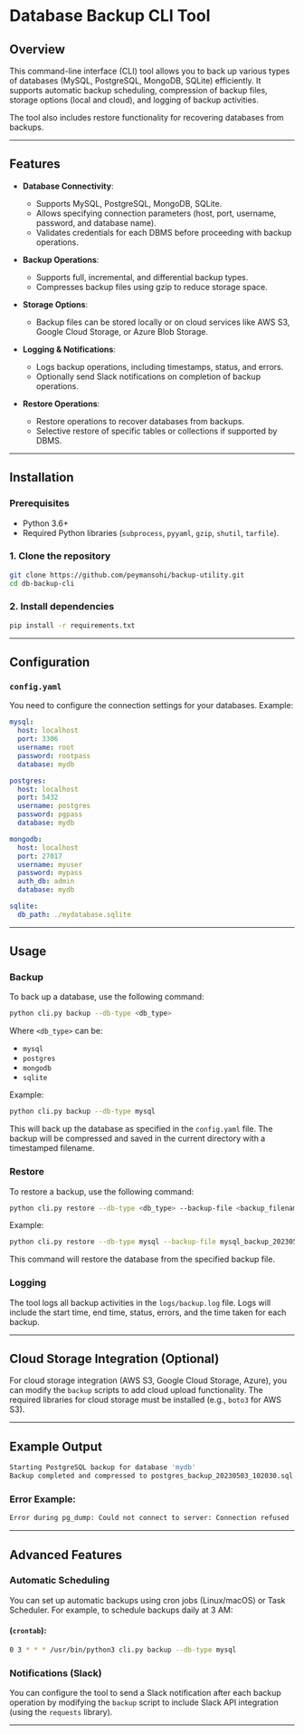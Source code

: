 # Database Backup CLI Tool

## Overview

This command-line interface (CLI) tool allows you to back up various types of databases (MySQL, PostgreSQL, MongoDB, SQLite) efficiently. It supports automatic backup scheduling, compression of backup files, storage options (local and cloud), and logging of backup activities.

The tool also includes restore functionality for recovering databases from backups.

---

## Features

* **Database Connectivity**:

  * Supports MySQL, PostgreSQL, MongoDB, SQLite.
  * Allows specifying connection parameters (host, port, username, password, and database name).
  * Validates credentials for each DBMS before proceeding with backup operations.

* **Backup Operations**:

  * Supports full, incremental, and differential backup types.
  * Compresses backup files using gzip to reduce storage space.

* **Storage Options**:

  * Backup files can be stored locally or on cloud services like AWS S3, Google Cloud Storage, or Azure Blob Storage.

* **Logging & Notifications**:

  * Logs backup operations, including timestamps, status, and errors.
  * Optionally send Slack notifications on completion of backup operations.

* **Restore Operations**:

  * Restore operations to recover databases from backups.
  * Selective restore of specific tables or collections if supported by DBMS.

---

## Installation

### Prerequisites

* Python 3.6+
* Required Python libraries (`subprocess`, `pyyaml`, `gzip`, `shutil`, `tarfile`).

### 1. Clone the repository

```bash
git clone https://github.com/peymansohi/backup-utility.git
cd db-backup-cli
```

### 2. Install dependencies

```bash
pip install -r requirements.txt
```

---

## Configuration

### `config.yaml`

You need to configure the connection settings for your databases. Example:

```yaml
mysql:
  host: localhost
  port: 3306
  username: root
  password: rootpass
  database: mydb

postgres:
  host: localhost
  port: 5432
  username: postgres
  password: pgpass
  database: mydb

mongodb:
  host: localhost
  port: 27017
  username: myuser
  password: mypass
  auth_db: admin
  database: mydb

sqlite:
  db_path: ./mydatabase.sqlite
```

---

## Usage

### Backup

To back up a database, use the following command:

```bash
python cli.py backup --db-type <db_type>
```

Where `<db_type>` can be:

* `mysql`
* `postgres`
* `mongodb`
* `sqlite`

Example:

```bash
python cli.py backup --db-type mysql
```

This will back up the database as specified in the `config.yaml` file. The backup will be compressed and saved in the current directory with a timestamped filename.

### Restore

To restore a backup, use the following command:

```bash
python cli.py restore --db-type <db_type> --backup-file <backup_filename>
```

Example:

```bash
python cli.py restore --db-type mysql --backup-file mysql_backup_20230503.sql.gz
```

This command will restore the database from the specified backup file.

### Logging

The tool logs all backup activities in the `logs/backup.log` file. Logs will include the start time, end time, status, errors, and the time taken for each backup.

---

## Cloud Storage Integration (Optional)

For cloud storage integration (AWS S3, Google Cloud Storage, Azure), you can modify the `backup` scripts to add cloud upload functionality. The required libraries for cloud storage must be installed (e.g., `boto3` for AWS S3).

---

## Example Output

```bash
Starting PostgreSQL backup for database 'mydb'
Backup completed and compressed to postgres_backup_20230503_102030.sql.gz
```

### Error Example:

```bash
Error during pg_dump: Could not connect to server: Connection refused
```

---

## Advanced Features

### Automatic Scheduling

You can set up automatic backups using cron jobs (Linux/macOS) or Task Scheduler. For example, to schedule backups daily at 3 AM:

#### (`crontab`):

```bash
0 3 * * * /usr/bin/python3 cli.py backup --db-type mysql
```

### Notifications (Slack)

You can configure the tool to send a Slack notification after each backup operation by modifying the `backup` script to include Slack API integration (using the `requests` library).

---

